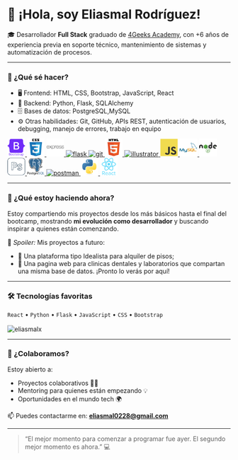 # 👋 ¡Hola, soy Eliasmal Rodríguez!

🎓 Desarrollador **Full Stack** graduado de [4Geeks Academy](https://4geeksacademy.com/), con +6 años de experiencia previa en soporte técnico, mantenimiento de sistemas y automatización de procesos.

---

### 🧠 ¿Qué sé hacer?
- 🖥️ Frontend: HTML, CSS, Bootstrap, JavaScript, React
- 🔧 Backend: Python, Flask, SQLAlchemy
- 🗄️ Bases de datos: PostgreSQL,MySQL
- ⚙️ Otras habilidades: Git, GitHub, APIs REST, autenticación de usuarios, debugging, manejo de errores, trabajo en equipo
<p align="left"> <a href="https://getbootstrap.com" target="_blank" rel="noreferrer"> <img src="https://raw.githubusercontent.com/devicons/devicon/master/icons/bootstrap/bootstrap-plain-wordmark.svg" alt="bootstrap" width="40" height="40"/> </a> <a href="https://www.w3schools.com/css/" target="_blank" rel="noreferrer"> <img src="https://raw.githubusercontent.com/devicons/devicon/master/icons/css3/css3-original-wordmark.svg" alt="css3" width="40" height="40"/> </a> <a href="https://expressjs.com" target="_blank" rel="noreferrer"> <img src="https://raw.githubusercontent.com/devicons/devicon/master/icons/express/express-original-wordmark.svg" alt="express" width="40" height="40"/> </a> <a href="https://flask.palletsprojects.com/" target="_blank" rel="noreferrer"> <img src="https://www.vectorlogo.zone/logos/pocoo_flask/pocoo_flask-icon.svg" alt="flask" width="40" height="40"/> </a> <a href="https://git-scm.com/" target="_blank" rel="noreferrer"> <img src="https://www.vectorlogo.zone/logos/git-scm/git-scm-icon.svg" alt="git" width="40" height="40"/> </a> <a href="https://www.w3.org/html/" target="_blank" rel="noreferrer"> <img src="https://raw.githubusercontent.com/devicons/devicon/master/icons/html5/html5-original-wordmark.svg" alt="html5" width="40" height="40"/> </a> <a href="https://www.adobe.com/in/products/illustrator.html" target="_blank" rel="noreferrer"> <img src="https://www.vectorlogo.zone/logos/adobe_illustrator/adobe_illustrator-icon.svg" alt="illustrator" width="40" height="40"/> </a> <a href="https://developer.mozilla.org/en-US/docs/Web/JavaScript" target="_blank" rel="noreferrer"> <img src="https://raw.githubusercontent.com/devicons/devicon/master/icons/javascript/javascript-original.svg" alt="javascript" width="40" height="40"/> </a> <a href="https://www.mysql.com/" target="_blank" rel="noreferrer"> <img src="https://raw.githubusercontent.com/devicons/devicon/master/icons/mysql/mysql-original-wordmark.svg" alt="mysql" width="40" height="40"/> </a> <a href="https://nodejs.org" target="_blank" rel="noreferrer"> <img src="https://raw.githubusercontent.com/devicons/devicon/master/icons/nodejs/nodejs-original-wordmark.svg" alt="nodejs" width="40" height="40"/> </a> <a href="https://www.photoshop.com/en" target="_blank" rel="noreferrer"> <img src="https://raw.githubusercontent.com/devicons/devicon/master/icons/photoshop/photoshop-line.svg" alt="photoshop" width="40" height="40"/> </a> <a href="https://www.postgresql.org" target="_blank" rel="noreferrer"> <img src="https://raw.githubusercontent.com/devicons/devicon/master/icons/postgresql/postgresql-original-wordmark.svg" alt="postgresql" width="40" height="40"/> </a> <a href="https://postman.com" target="_blank" rel="noreferrer"> <img src="https://www.vectorlogo.zone/logos/getpostman/getpostman-icon.svg" alt="postman" width="40" height="40"/> </a> <a href="https://www.python.org" target="_blank" rel="noreferrer"> <img src="https://raw.githubusercontent.com/devicons/devicon/master/icons/python/python-original.svg" alt="python" width="40" height="40"/> </a> <a href="https://reactjs.org/" target="_blank" rel="noreferrer"> <img src="https://raw.githubusercontent.com/devicons/devicon/master/icons/react/react-original-wordmark.svg" alt="react" width="40" height="40"/> </a> </p>

---

### 🚀 ¿Qué estoy haciendo ahora?
Estoy compartiendo mis proyectos desde los más básicos hasta el final del bootcamp, mostrando **mi evolución como desarrollador** y buscando inspirar a quienes están comenzando.

📂 *Spoiler:* Mis proyectos a futuro: 
- 🏡 Una plataforma tipo Idealista para alquiler de pisos; 
- 🦷 Una pagina web para clinicas dentales y laboratorios que compartan una misma base de datos.
¡Pronto lo verás por aquí!

---

### 🛠️ Tecnologías favoritas
`React` • `Python` • `Flask` • `JavaScript` • `CSS` • `Bootstrap`
<p><img align="center" src="https://github-readme-stats.vercel.app/api/top-langs?username=eliasmalx&show_icons=true&locale=en&layout=compact" alt="eliasmalx" /></p>

---

### 🤝 ¿Colaboramos?
Estoy abierto a:
- Proyectos colaborativos 🧑‍💻
- Mentoring para quienes están empezando 💡
- Oportunidades en el mundo tech 🌍

📫 Puedes contactarme en: **eliasmal0228@gmail.com**


---

> “El mejor momento para comenzar a programar fue ayer. El segundo mejor momento es ahora.” 💻
